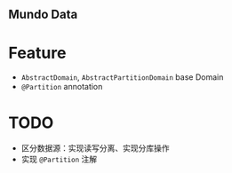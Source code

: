 Mundo Data
---
# Feature
- `AbstractDomain`, `AbstractPartitionDomain` base Domain
- `@Partition` annotation

# TODO
- 区分数据源：实现读写分离、实现分库操作
- 实现 `@Partition` 注解